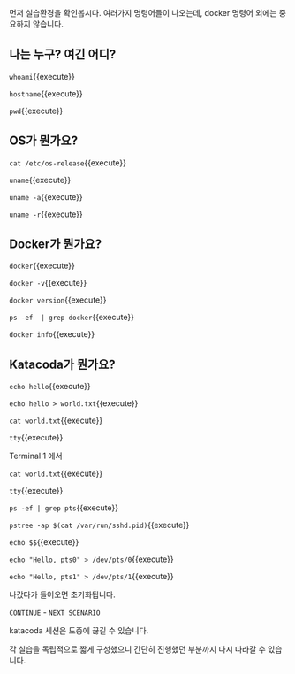 먼저 실습환경을 확인봅시다.
여러가지 명령어들이 나오는데, docker 명령어 외에는 중요하지 않습니다.

## 나는 누구? 여긴 어디?

`whoami`{{execute}}

`hostname`{{execute}}

`pwd`{{execute}}


## OS가 뭔가요?

`cat /etc/os-release`{{execute}}

`uname`{{execute}}

`uname -a`{{execute}}

`uname -r`{{execute}}


## Docker가 뭔가요?

`docker`{{execute}}

`docker -v`{{execute}}

`docker version`{{execute}}

`ps -ef  | grep docker`{{execute}}

`docker info`{{execute}}


## Katacoda가 뭔가요?

`echo hello`{{execute}}

`echo hello > world.txt`{{execute}}

`cat world.txt`{{execute}}

`tty`{{execute}}


Terminal 1 에서

`cat world.txt`{{execute}}

`tty`{{execute}}

`ps -ef | grep pts`{{execute}}

`pstree -ap $(cat /var/run/sshd.pid)`{{execute}}

`echo $$`{{execute}}

`echo "Hello, pts0" > /dev/pts/0`{{execute}}

`echo "Hello, pts1" > /dev/pts/1`{{execute}}


나갔다가 들어오면 초기화됩니다.

`CONTINUE` - `NEXT SCENARIO`


katacoda 세션은 도중에 끊길 수 있습니다.

각 실습을 독립적으로 짧게 구성했으니 간단히 진행했던 부분까지 다시 따라갈 수 있습니다.
